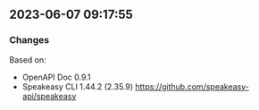 

## 2023-06-07 09:17:55
### Changes
Based on:
- OpenAPI Doc 0.9.1 
- Speakeasy CLI 1.44.2 (2.35.9) https://github.com/speakeasy-api/speakeasy
